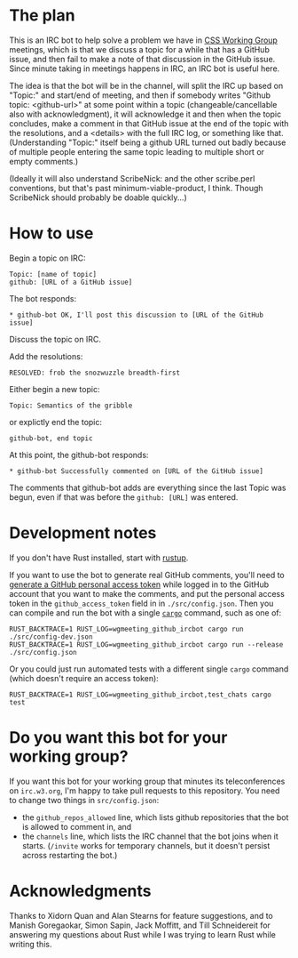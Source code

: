 # The plan

This is an IRC bot to help solve a problem we have in [CSS Working
Group](https://wiki.csswg.org/) meetings, which is that we discuss a
topic for a while that has a GitHub issue, and then fail to make a note
of that discussion in the GitHub issue.  Since minute taking in meetings
happens in IRC, an IRC bot is useful here.

The idea is that the bot will be in the channel, will split the IRC up
based on "Topic:" and start/end of meeting, and then if somebody writes
"Github topic: &lt;github-url>" at some point within a topic
(changeable/cancellable also with acknowledgment), it will acknowledge
it and then when the topic concludes, make a comment in that GitHub
issue at the end of the topic with the resolutions, and a &lt;details>
with the full IRC log, or something like that.  (Understanding "Topic:"
itself being a github URL turned out badly because of multiple people
entering the same topic leading to multiple short or empty comments.)

(Ideally it will also understand ScribeNick: and the other
scribe.perl conventions, but that's past minimum-viable-product, I
think.   Though ScribeNick should probably be doable quickly...)

# How to use

Begin a topic on IRC:

```
Topic: [name of topic]
github: [URL of a GitHub issue]
```

The bot responds:

```
* github-bot OK, I'll post this discussion to [URL of the GitHub issue]
```

Discuss the topic on IRC.

Add the resolutions:

```
RESOLVED: frob the snozwuzzle breadth-first
```

Either begin a new topic:

```
Topic: Semantics of the gribble
```

or explictly end the topic:

```
github-bot, end topic
```

At this point, the github-bot responds:

```
* github-bot Successfully commented on [URL of the GitHub issue]
```

The comments that github-bot adds are everything since the last Topic was begun, even if that was before the `github: [URL]` was entered.

# Development notes

If you don't have Rust installed, start with [rustup](https://rustup.rs/).

If you want to use the bot to generate real GitHub comments, you'll need
to [generate a GitHub personal access
token](https://github.com/settings/tokens) while logged in to the GitHub
account that you want to make the comments, and put the personal access
token in the `github_access_token` field in 
in `./src/config.json`.  Then you can compile and run the bot with a
single [`cargo`](http://doc.crates.io/) command, such as one of:

    RUST_BACKTRACE=1 RUST_LOG=wgmeeting_github_ircbot cargo run ./src/config-dev.json
    RUST_BACKTRACE=1 RUST_LOG=wgmeeting_github_ircbot cargo run --release ./src/config.json

Or you could just run automated tests with a different single `cargo`
command (which doesn't require an access token):

    RUST_BACKTRACE=1 RUST_LOG=wgmeeting_github_ircbot,test_chats cargo test

# Do you want this bot for your working group?

If you want this bot for your working group that minutes its
teleconferences on `irc.w3.org`, I'm happy to take pull requests to this
repository.  You need to change two things in `src/config.json`:

* the `github_repos_allowed` line, which lists github repositories that
  the bot is allowed to comment in, and
* the `channels` line, which lists the IRC channel that the bot joins
  when it starts.  (`/invite` works for temporary channels, but it
  doesn't persist across restarting the bot.)

# Acknowledgments

Thanks to Xidorn Quan and Alan Stearns for feature suggestions, and to
Manish Goregaokar, Simon Sapin, Jack Moffitt, and Till Schneidereit for
answering my questions about Rust while I was trying to learn Rust while
writing this.
